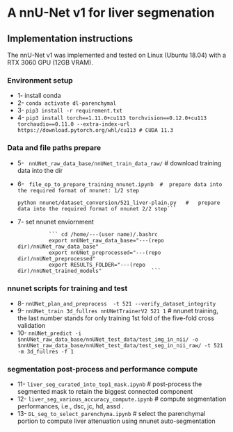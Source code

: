# A nnU-Net v1 for liver segmenation

## Implementation instructions
The nnU-Net v1 was implemented and tested on Linux (Ubuntu 18.04) with a RTX 3060 GPU (12GB VRAM).

### Environment setup

- 1- install conda 
- 2- ```conda activate dl-parenchymal ``` 
- 3- ```pip3 install -r requirement.txt ``` 
- 4- ```pip3 install torch==1.11.0+cu113 torchvision==0.12.0+cu113 torchaudio==0.11.0 --extra-index-url https://download.pytorch.org/whl/cu113 # CUDA 11.3```

### Data and file paths prepare

- 5-  ```  nnUNet_raw_data_base/nnUNet_train_data_raw/ ``` # download training data into the dir

- 6-  ``` file_op_to_prepare_training_nnunet.ipynb  #  prepare data into the required format of nnunet: 1/2 step```

      python nnunet/dataset_conversion/521_liver-plain.py   #   prepare data into the required format of nnunet 2/2 step```
- 7- set nnunet enviornment 

                ``` cd /home/---(user name)/.bashrc                
                export nnUNet_raw_data_base="---(repo dir)/nnUNet_raw_data_base"
                export nnUNet_preprocessed="---(repo dir)/nnUNet_preprocessed"
                export RESULTS_FOLDER="---(repo dir)/nnUNet_trained_models"                ```
             
### nnunet scripts for training and test               
- 8- ```nnUNet_plan_and_preprocess  -t 521 --verify_dataset_integrity```
- 9- ```nnUNet_train 3d_fullres nnUNetTrainerV2 521 1```  # nnunet training, the last number stands for only training 1st fold of the five-fold cross validation
- 10- ```nnUNet_predict -i $nnUNet_raw_data_base/nnUNet_test_data/test_img_in_nii/ -o  $nnUNet_raw_data_base/nnUNet_test_data/test_seg_in_nii_raw/ -t 521 -m 3d_fullres -f 1```

### segmentation post-process and performance compute
- 11- ```liver_seg_curated_into_top1_mask.ipynb``` #  post-process the segmented mask to retain the biggest connected component
- 12- ```liver_seg_various_accuracy_compute.ipynb``` # compute segmentation performances, i.e., dsc, jc, hd, assd .
- 13- ```DL_seg_to_select_parenchyma.ipynb``` # select the parenchymal portion to compute liver attenuation using nnunet auto-segmentation









